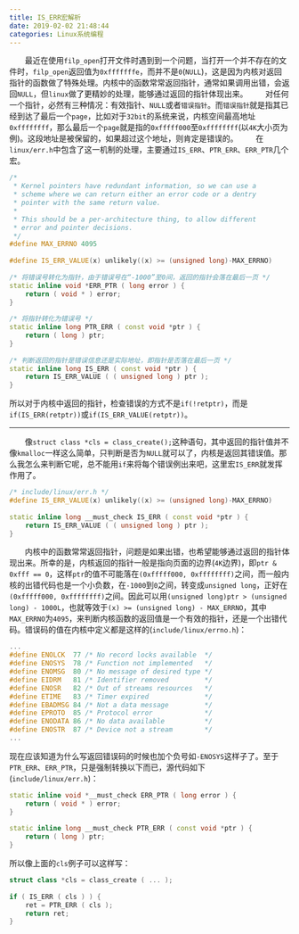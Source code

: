 ```yaml
---
title: IS_ERR宏解析
date: 2019-02-02 21:48:44
categories: Linux系统编程
---
```

&emsp;&emsp;最近在使用`filp_open`打开文件时遇到到一个问题，当打开一个并不存在的文件时，`filp_open`返回值为`0xfffffffe`，而并不是`0`(`NULL`)，这是因为内核对返回指针的函数做了特殊处理。内核中的函数常常返回指针，通常如果调用出错，会返回`NULL`，但`linux`做了更精妙的处理，能够通过返回的指针体现出来。
&emsp;&emsp;对任何一个指针，必然有三种情况：有效指针、`NULL`或者`错误指针`。而`错误指针`就是指其已经到达了最后一个`page`，比如对于`32bit`的系统来说，内核空间最高地址`0xffffffff`，那么最后一个`page`就是指的`0xfffff000`至`0xffffffff`(以`4K`大小页为例)。这段地址是被保留的，如果超过这个地址，则肯定是错误的。
&emsp;&emsp;在`linux/err.h`中包含了这一机制的处理，主要通过`IS_ERR`、`PTR_ERR`、`ERR_PTR`几个宏。

``` cpp
/*
 * Kernel pointers have redundant information, so we can use a
 * scheme where we can return either an error code or a dentry
 * pointer with the same return value.
 *
 * This should be a per-architecture thing, to allow different
 * error and pointer decisions.
 */
#define MAX_ERRNO 4095
​
#define IS_ERR_VALUE(x) unlikely((x) >= (unsigned long)-MAX_ERRNO)
​
/* 将错误号转化为指针，由于错误号在“-1000”至0间，返回的指针会落在最后一页 */
static inline void *ERR_PTR ( long error ) {
    return ( void * ) error;
}
​
/* 将指针转化为错误号 */
static inline long PTR_ERR ( const void *ptr ) {
    return ( long ) ptr;
}
​
/* 判断返回的指针是错误信息还是实际地址，即指针是否落在最后一页 */
static inline long IS_ERR ( const void *ptr ) {
    return IS_ERR_VALUE ( ( unsigned long ) ptr );
}
```

所以对于内核中返回的指针，检查错误的方式不是`if(!retptr)`，而是`if(IS_ERR(retptr))`或`if(IS_ERR_VALUE(retptr))`。

---

&emsp;&emsp;像`struct class *cls = class_create();`这种语句，其中返回的指针值并不像`kmalloc`一样这么简单，只判断是否为`NULL`就可以了，内核是返回其错误值。那么我怎么来判断它呢，总不能用`if`来将每个错误例出来吧，这里宏`IS_ERR`就发挥作用了。

``` cpp
/* include/linux/err.h */
#define IS_ERR_VALUE(x) unlikely((x) >= (unsigned long)-MAX_ERRNO)
​
static inline long __must_check IS_ERR ( const void *ptr ) {
    return IS_ERR_VALUE ( ( unsigned long ) ptr );
}
```

&emsp;&emsp;内核中的函数常常返回指针，问题是如果出错，也希望能够通过返回的指针体现出来。所幸的是，内核返回的指针一般是指向页面的边界(`4K`边界)，即`ptr & 0xfff == 0`，这样`ptr`的值不可能落在`(0xfffff000, 0xffffffff)`之间，而一般内核的出错代码也是一个小负数，在`-1000`到`0`之间，转变成`unsigned long`，正好在`(0xfffff000, 0xffffffff)`之间。因此可以用`(unsigned long)ptr > (unsigned long) - 1000L`，也就等效于`(x) >= (unsigned long) - MAX_ERRNO`，其中`MAX_ERRNO`为`4095`，来判断内核函数的返回值是一个有效的指针，还是一个出错代码。错误码的值在内核中定义都是这样的(`include/linux/errno.h`)：

``` cpp
...
#define ENOLCK  77 /* No record locks available  */
#define ENOSYS  78 /* Function not implemented   */
#define ENOMSG  80 /* No message of desired type */
#define EIDRM   81 /* Identifier removed         */
#define ENOSR   82 /* Out of streams resources   */
#define ETIME   83 /* Timer expired              */
#define EBADMSG 84 /* Not a data message         */
#define EPROTO  85 /* Protocol error             */
#define ENODATA 86 /* No data available          */
#define ENOSTR  87 /* Device not a stream        */
...
```

现在应该知道为什么写返回错误码的时候也加个负号如`-ENOSYS`这样子了。至于`PTR_ERR`、`ERR_PTR`，只是强制转换以下而已，源代码如下(`include/linux/err.h`)：

``` cpp
static inline void *__must_check ERR_PTR ( long error ) {
    return ( void * ) error;
}
​
static inline long __must_check PTR_ERR ( const void *ptr ) {
    return ( long ) ptr;
}
```

所以像上面的`cls`例子可以这样写：

``` cpp
struct class *cls = class_create ( ... );
​
if ( IS_ERR ( cls ) ) {
    ret = PTR_ERR ( cls );
    return ret;
}
```